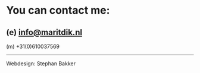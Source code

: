 # You can contact me:

## (e) [info@maritdik.nl](mailto:info@maritdik.nl)

(m) +31(0)610037569

---






Webdesign: Stephan Bakker

